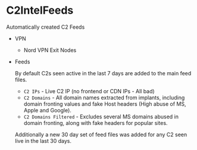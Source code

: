 # C2IntelFeeds
Automatically created C2 Feeds

* VPN 
  * Nord VPN Exit Nodes

* Feeds

  By default C2s seen active in the last 7 days are added to the main feed files.

  * `C2 IPs` - Live C2 IP (no frontend or CDN IPs - All bad)
  * `C2 Domains` - All domain names extracted from implants, including domain fronting values and fake Host headers (High abuse of MS, Apple and Google).
  * `C2 Domains Filtered` - Excludes several MS domains abused in domain fronting, along with fake headers for popular sites.

  Additionally a new 30 day set of feed files was added for any C2 seen live in the last 30 days.
